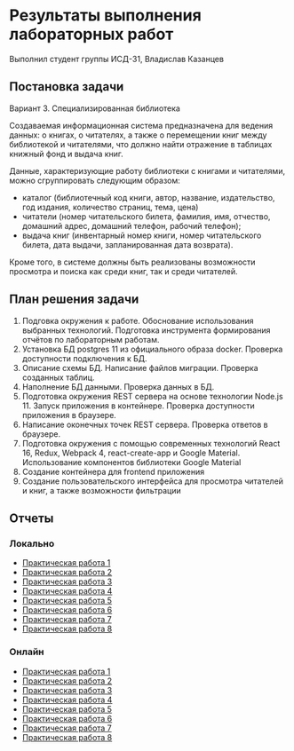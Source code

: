 # Результаты выполнения лабораторных работ
Выполнил студент группы ИСД-31, Владислав Казанцев

## Постановка задачи
Вариант 3. Специализированная библиотека

Создаваемая информационная система предназначена для ведения данных:
о книгах, о читателях, а также о перемещении книг между библиотекой и читателями, что должно найти отражение в таблицах книжный фонд и выдача книг.

Данные, характеризующие работу библиотеки с книгами и читателями, можно сгруппировать следующим образом:
* каталог (библиотечный код книги, автор, название, издательство, год издания, количество страниц, тема, цена)
* читатели (номер читательского билета, фамилия, имя, отчество, домашний адрес, домашний телефон, рабочий телефон);
* выдача книг (инвентарный номер книги, номер читательского билета, дата выдачи, запланированная дата возврата).

Кроме того, в системе должны быть реализованы возможности просмотра и поиска как среди книг, так и среди читателей.


## План решения задачи
1. Подговка окружения к работе. Обоснование использования выбранных технологий. Подготовка инструмента формирования отчётов по лабораторным работам.
2. Установка БД postgres 11 из официального образа docker. Проверка доступности подключения к БД.
3. Описание схемы БД. Написание файлов миграции. Проверка созданных таблиц.
4. Наполнение БД данными. Проверка данных в БД.
5. Подготовка окружения REST сервера на основе технологии Node.js 11. Запуск приложения в контейнере. Проверка доступности приложения в браузере.
6. Написание оконечных точек REST сервера. Проверка ответов в браузере.
7. Подготовка окружения с помощью современных технологий React 16, Redux, Webpack 4, react-create-app и Google Material. Использование компонентов библиотеки Google Material
8. Создание контейнера для frontend приложения
9. Создание пользовательского интерфейса для просмотра читателей и книг, а также возможности фильтрации

## Отчеты
### Локально
* [Практическая работа 1](lab1.html)
* [Практическая работа 2](lab2.html)
* [Практическая работа 3](lab3.html)
* [Практическая работа 4](lab4.html)
* [Практическая работа 5](lab5.html)
* [Практическая работа 6](lab6.html)
* [Практическая работа 7](lab7.html)
* [Практическая работа 8](lab8.html)

### Онлайн
* [Практическая работа 1](https://github.com/specialistvlad/dut-db-organization-and-knowledges/blob/master/results/lab1.md)
* [Практическая работа 2](https://github.com/specialistvlad/dut-db-organization-and-knowledges/blob/master/results/lab2.md)
* [Практическая работа 3](https://github.com/specialistvlad/dut-db-organization-and-knowledges/blob/master/results/lab3.md)
* [Практическая работа 4](https://github.com/specialistvlad/dut-db-organization-and-knowledges/blob/master/results/lab4.md)
* [Практическая работа 5](https://github.com/specialistvlad/dut-db-organization-and-knowledges/blob/master/results/lab5.md)
* [Практическая работа 6](https://github.com/specialistvlad/dut-db-organization-and-knowledges/blob/master/results/lab6.md)
* [Практическая работа 7](https://github.com/specialistvlad/dut-db-organization-and-knowledges/blob/master/results/lab7.md)
* [Практическая работа 8](https://github.com/specialistvlad/dut-db-organization-and-knowledges/blob/master/results/lab8.md)
